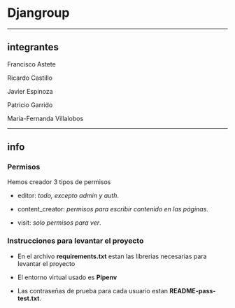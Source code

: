 # Djangroup

---

## integrantes

Francisco Astete

Ricardo Castillo

Javier Espinoza

Patricio Garrido

María-Fernanda Villalobos

----

## info

### Permisos

Hemos creador 3 tipos de permisos

- editor: _todo, excepto admin y auth_.

- content_creator: _permisos para escribir contenido en las páginas_.

- visit: _solo permisos para ver_.

### Instrucciones para levantar el proyecto

- En el archivo **requirements.txt** estan las librerias necesarias para levantar el proyecto

- El entorno virtual usado es **Pipenv**

- Las contraseñas de prueba para cada usuario estan **README-pass-test.txt**.
